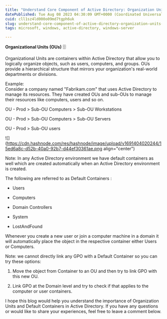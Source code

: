 ```yaml
---
title: "Understand Core Component of Active Directory: Organization Units and Containers"
datePublished: Tue Aug 08 2023 04:30:09 GMT+0000 (Coordinated Universal Time)
cuid: cll1sz4ld000o09md7tgph6uk
slug: understand-core-component-of-active-directory-organization-units-and-containers
tags: microsoft, windows, active-directory, windows-server

---
```


**Organizational Units (OUs)** 🗄️

Organizational Units are containers within Active Directory that allow you to logically organize objects, such as users, computers, and groups. OUs provide a hierarchical structure that mirrors your organization's real-world departments or divisions.

Example:  
Consider a company named "Fabrikam.com" that uses Active Directory to manage its resources. They have created OUs and sub-OUs to manage their resources like computers, users and so on.

OU - Prod &gt; Sub-OU Computers &gt; Sub-OU Workstations

OU - Prod &gt; Sub-OU Computers &gt; Sub-OU Servers

OU - Prod &gt; Sub-OU users

![](https://cdn.hashnode.com/res/hashnode/image/upload/v1691404020244/15ed6a8c-d52b-40a0-92b7-d44ef30361ae.png align="center")

Note: In any Active Directory environment we have default containers as well which are created automatically when an Active Directory environment is created.

The following are referred to as Default Containers :

* Users
    
* Computers
    
* Domain Controllers
    
* System
    
* LostAndFound
    

Whenever you create a new user or join a computer machine in a domain it will automatically place the object in the respective container either Users or Computers.

Note: we cannot directly link any GPO with a Default Container so you can try these options:

1. Move the object from Container to an OU and then try to link GPO with this new OU.
    
2. Link GPO at the Domain level and try to check if that applies to the computer or user containers.
    

I hope this blog would help you understand the importance of Organization Units and Default Containers in Active Directory. If you have any questions or would like to share your experiences, feel free to leave a comment below.